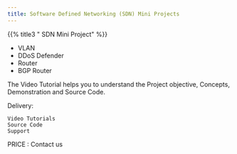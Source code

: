 ```yaml
---
title: Software Defined Networking (SDN) Mini Projects
---
```



{{% title3 " SDN Mini Project" %}}
- VLAN
- DDoS Defender
- Router
- BGP Router

The Video Tutorial helps you to understand the Project objective, Concepts, Demonstration and Source Code.

Delivery:

    Video Tutorials
    Source Code
    Support

PRICE : Contact us 

<br>